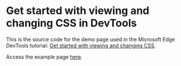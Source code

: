 # Get started with viewing and changing CSS in DevTools

This is the source code for the demo page used in the Microsoft Edge DevTools tutorial: [Get started with viewing and changing CSS](https://docs.microsoft.com/microsoft-edge/devtools-guide-chromium/css/).

Access the example page [here](https://microsoftedge.github.io/Demos/devtools-css-get-started/).
